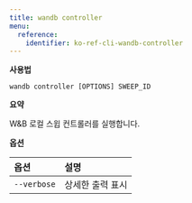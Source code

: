 ```yaml
---
title: wandb controller
menu:
  reference:
    identifier: ko-ref-cli-wandb-controller
---
```


**사용법**

`wandb controller [OPTIONS] SWEEP_ID`

**요약**

W&B 로컬 스윕 컨트롤러를 실행합니다.

**옵션**

| **옵션** | **설명** |
| :--- | :--- |
| `--verbose` | 상세한 출력 표시 |
